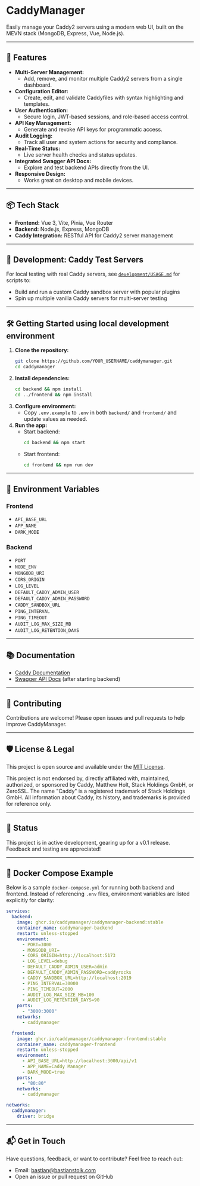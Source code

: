 # CaddyManager

Easily manage your Caddy2 servers using a modern web UI, built on the MEVN stack (MongoDB, Express, Vue, Node.js).

---

## 🚀 Features

- **Multi-Server Management:**
  - Add, remove, and monitor multiple Caddy2 servers from a single dashboard.
- **Configuration Editor:**
  - Create, edit, and validate Caddyfiles with syntax highlighting and templates.
- **User Authentication:**
  - Secure login, JWT-based sessions, and role-based access control.
- **API Key Management:**
  - Generate and revoke API keys for programmatic access.
- **Audit Logging:**
  - Track all user and system actions for security and compliance.
- **Real-Time Status:**
  - Live server health checks and status updates.
- **Integrated Swagger API Docs:**
  - Explore and test backend APIs directly from the UI.
- **Responsive Design:**
  - Works great on desktop and mobile devices.

---

## 📦 Tech Stack
- **Frontend:** Vue 3, Vite, Pinia, Vue Router
- **Backend:** Node.js, Express, MongoDB
- **Caddy Integration:** RESTful API for Caddy2 server management

---

## 🧪 Development: Caddy Test Servers

For local testing with real Caddy servers, see [`development/USAGE.md`](development/USAGE.md) for scripts to:
- Build and run a custom Caddy sandbox server with popular plugins
- Spin up multiple vanilla Caddy servers for multi-server testing

---

## 🛠️ Getting Started using local development environment

1. **Clone the repository:**
   ```sh
   git clone https://github.com/YOUR_USERNAME/caddymanager.git
   cd caddymanager
   ```
2. **Install dependencies:**
   ```sh
   cd backend && npm install
   cd ../frontend && npm install
   ```
3. **Configure environment:**
   - Copy `.env.example` to `.env` in both `backend/` and `frontend/` and update values as needed.
4. **Run the app:**
   - Start backend:
     ```sh
     cd backend && npm start
     ```
   - Start frontend:
     ```sh
     cd frontend && npm run dev
     ```

---

## 🧩 Environment Variables

### Frontend
- `API_BASE_URL`
- `APP_NAME`
- `DARK_MODE`

### Backend
- `PORT`
- `NODE_ENV`
- `MONGODB_URI`
- `CORS_ORIGIN`
- `LOG_LEVEL`
- `DEFAULT_CADDY_ADMIN_USER`
- `DEFAULT_CADDY_ADMIN_PASSWORD`
- `CADDY_SANDBOX_URL`
- `PING_INTERVAL`
- `PING_TIMEOUT`
- `AUDIT_LOG_MAX_SIZE_MB`
- `AUDIT_LOG_RETENTION_DAYS`

---

## 📚 Documentation
- [Caddy Documentation](https://caddyserver.com/docs/)
- [Swagger API Docs](http://localhost:3000/api-docs) (after starting backend)

---

## 🤝 Contributing
Contributions are welcome! Please open issues and pull requests to help improve CaddyManager.

---

## 🛡️ License & Legal
This project is open source and available under the [MIT License](LICENSE).

This project is not endorsed by, directly affiliated with, maintained, authorized, or sponsored by Caddy, Matthew Holt, Stack Holdings GmbH, or ZeroSSL. The name "Caddy" is a registered trademark of Stack Holdings GmbH. All information about Caddy, its history, and trademarks is provided for reference only.

---

## 📢 Status
This project is in active development, gearing up for a v0.1 release. Feedback and testing are appreciated!

---

## 🐳 Docker Compose Example

Below is a sample `docker-compose.yml` for running both backend and frontend. Instead of referencing `.env` files, environment variables are listed explicitly for clarity:

```yaml
services:
  backend:
    image: ghcr.io/caddymanager/caddymanager-backend:stable
    container_name: caddymanager-backend
    restart: unless-stopped
    environment:
      - PORT=3000
      - MONGODB_URI=
      - CORS_ORIGIN=http://localhost:5173
      - LOG_LEVEL=debug
      - DEFAULT_CADDY_ADMIN_USER=admin
      - DEFAULT_CADDY_ADMIN_PASSWORD=caddyrocks
      - CADDY_SANDBOX_URL=http://localhost:2019
      - PING_INTERVAL=30000
      - PING_TIMEOUT=2000
      - AUDIT_LOG_MAX_SIZE_MB=100
      - AUDIT_LOG_RETENTION_DAYS=90
    ports:
      - "3000:3000"
    networks:
      - caddymanager

  frontend:
    image: ghcr.io/caddymanager/caddymanager-frontend:stable
    container_name: caddymanager-frontend
    restart: unless-stopped
    environment:
      - API_BASE_URL=http://localhost:3000/api/v1
      - APP_NAME=Caddy Manager
      - DARK_MODE=true
    ports:
      - "80:80"
    networks:
      - caddymanager

networks:
  caddymanager:
    driver: bridge
```

---

## 📬 Get in Touch

Have questions, feedback, or want to contribute? Feel free to reach out:

- Email: [bastian@bastianstolk.com](mailto:bastian@bastianstolk.com)
- Open an issue or pull request on GitHub
